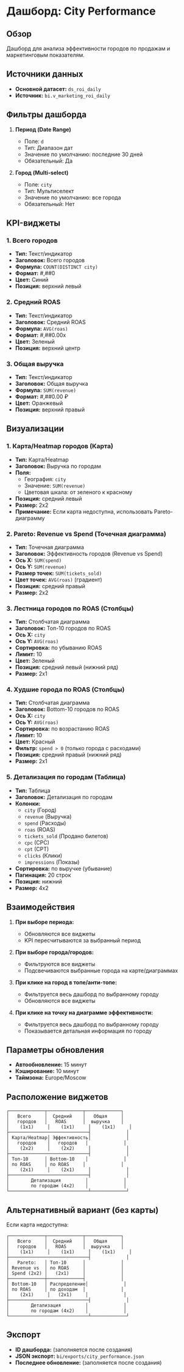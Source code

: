 # Дашборд: City Performance

## Обзор

Дашборд для анализа эффективности городов по продажам и маркетинговым показателям.

## Источники данных

- **Основной датасет:** `ds_roi_daily`
- **Источник:** `bi.v_marketing_roi_daily`

## Фильтры дашборда

1. **Период (Date Range)**
   - Поле: `d`
   - Тип: Диапазон дат
   - Значение по умолчанию: последние 30 дней
   - Обязательный: Да

2. **Город (Multi-select)**
   - Поле: `city`
   - Тип: Мультиселект
   - Значение по умолчанию: все города
   - Обязательный: Нет

## KPI-виджеты

### 1. Всего городов
- **Тип:** Текст/индикатор
- **Заголовок:** Всего городов
- **Формула:** `COUNT(DISTINCT city)`
- **Формат:** #,##0
- **Цвет:** Синий
- **Позиция:** верхний левый

### 2. Средний ROAS
- **Тип:** Текст/индикатор
- **Заголовок:** Средний ROAS
- **Формула:** `AVG(roas)`
- **Формат:** #,##0.00x
- **Цвет:** Зеленый
- **Позиция:** верхний центр

### 3. Общая выручка
- **Тип:** Текст/индикатор
- **Заголовок:** Общая выручка
- **Формула:** `SUM(revenue)`
- **Формат:** #,##0.00 ₽
- **Цвет:** Оранжевый
- **Позиция:** верхний правый

## Визуализации

### 1. Карта/Heatmap городов (Карта)
- **Тип:** Карта/Heatmap
- **Заголовок:** Выручка по городам
- **Поля:**
  - География: `city`
  - Значение: `SUM(revenue)`
  - Цветовая шкала: от зеленого к красному
- **Позиция:** средний левый
- **Размер:** 2x2
- **Примечание:** Если карта недоступна, использовать Pareto-диаграмму

### 2. Pareto: Revenue vs Spend (Точечная диаграмма)
- **Тип:** Точечная диаграмма
- **Заголовок:** Эффективность городов (Revenue vs Spend)
- **Ось X:** `SUM(spend)`
- **Ось Y:** `SUM(revenue)`
- **Размер точек:** `SUM(tickets_sold)`
- **Цвет точек:** `AVG(roas)` (градиент)
- **Позиция:** средний правый
- **Размер:** 2x2

### 3. Лестница городов по ROAS (Столбцы)
- **Тип:** Столбчатая диаграмма
- **Заголовок:** Топ-10 городов по ROAS
- **Ось X:** `city`
- **Ось Y:** `AVG(roas)`
- **Сортировка:** по убыванию ROAS
- **Лимит:** 10
- **Цвет:** Зеленый
- **Позиция:** средний левый (нижний ряд)
- **Размер:** 2x1

### 4. Худшие города по ROAS (Столбцы)
- **Тип:** Столбчатая диаграмма
- **Заголовок:** Bottom-10 городов по ROAS
- **Ось X:** `city`
- **Ось Y:** `AVG(roas)`
- **Сортировка:** по возрастанию ROAS
- **Лимит:** 10
- **Цвет:** Красный
- **Фильтр:** `spend > 0` (только города с расходами)
- **Позиция:** средний правый (нижний ряд)
- **Размер:** 2x1

### 5. Детализация по городам (Таблица)
- **Тип:** Таблица
- **Заголовок:** Детализация по городам
- **Колонки:**
  - `city` (Город)
  - `revenue` (Выручка)
  - `spend` (Расходы)
  - `roas` (ROAS)
  - `tickets_sold` (Продано билетов)
  - `cpc` (CPC)
  - `cpt` (CPT)
  - `clicks` (Клики)
  - `impressions` (Показы)
- **Сортировка:** по выручке (убывание)
- **Пагинация:** 20 строк
- **Позиция:** нижний
- **Размер:** 4x2

## Взаимодействия

1. **При выборе периода:**
   - Обновляются все виджеты
   - KPI пересчитываются за выбранный период

2. **При выборе города/городов:**
   - Фильтруются все виджеты
   - Подсвечиваются выбранные города на карте/диаграммах

3. **При клике на город в топе/анти-топе:**
   - Фильтруется весь дашборд по выбранному городу
   - Обновляются все виджеты

4. **При клике на точку на диаграмме эффективности:**
   - Фильтруется весь дашборд по выбранному городу
   - Показывается детальная информация по городу

## Параметры обновления

- **Автообновление:** 15 минут
- **Кэширование:** 10 минут
- **Таймзона:** Europe/Moscow

## Расположение виджетов

```
┌─────────────┬─────────────┬─────────────┐
│   Всего     │  Средний    │   Общая     │
│   городов   │   ROAS      │  выручка    │
│    (1x1)     │    (1x1)     │    (1x1)     │
├─────────────────────────────┤             │
│ Карта/Heatmap│ Эффективность│             │
│   городов    │   городов   │             │
│    (2x2)     │    (2x2)     │             │
├─────────────────────────────┤             │
│ Топ-10      │ Bottom-10    │             │
│ по ROAS     │ по ROAS     │             │
│    (2x1)     │    (2x1)     │             │
├─────────────────────────────┤             │
│        Детализация         │             │
│        по городам (4x2)    │             │
└─────────────────────────────┴─────────────┘
```

## Альтернативный вариант (без карты)

Если карта недоступна:

```
┌─────────────┬─────────────┬─────────────┐
│   Всего     │  Средний    │   Общая     │
│   городов   │   ROAS      │  выручка    │
│    (1x1)     │    (1x1)     │    (1x1)     │
├─────────────────────────────┤             │
│   Pareto:   │ Топ-10      │             │
│ Revenue vs  │ по ROAS     │             │
│ Spend (2x2) │   (2x1)     │             │
├─────────────┼─────────────┤             │
│ Bottom-10   │ Распределение│             │
│ по ROAS     │ по доходам  │             │
│    (2x1)     │   (2x1)     │             │
├─────────────────────────────┤             │
│        Детализация         │             │
│        по городам (4x2)    │             │
└─────────────────────────────┴─────────────┘
```

## Экспорт

- **ID дашборда:** (заполняется после создания)
- **JSON экспорт:** `bi/exports/city_performance.json`
- **Последнее обновление:** (заполняется после создания)